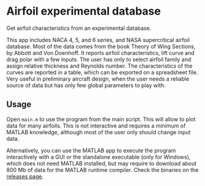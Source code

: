 # Airfoil experimental database

Get airfoil characteristics from an experimental database.

This app includes NACA 4, 5, and 6 series, and NASA supercritical airfoil database. Most of the data comes from the book Theory of Wing Sections, by Abbott and Von Doenhoff. It reports airfoil characteristics, lift curve and drag polar with a few inputs. The user has only to select airfoil family and assign relative thickness and Reynolds number. The characteristics of the curves are reported in a table, which can be exported on a spreadsheet file. Very useful in preliminary aircraft design, when the user needs a reliable source of data but has only few global parameters to play with.

## Usage
Open `main.m` to use the program from the main script. This will allow to plot data for many airfoils. This is not interactive and requires a minimum of MATLAB knowledge, although most of the user only should change input data.

Alternatively, you can use the MATLAB app to execute the program interactively with a GUI or the standalone executable (only for Windows), which does not need MATLAB installed, but may require to download about 800 Mb of data for the MATLAB runtime compiler. Check the binaries on the [releases page](https://github.com/dciliberti/experimentalAirfoilDatabase/releases).
